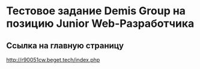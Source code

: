 # Тестовое задание Demis Group на позицию Junior Web-Разработчика

## Ссылка на главную страницу

http://r90051cw.beget.tech/index.php
